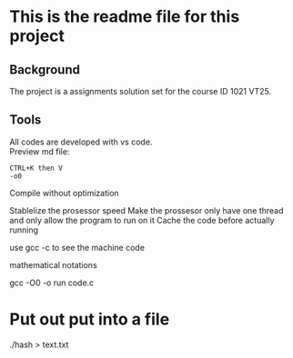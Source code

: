 # This is the readme file for this project
## Background
The project is a assignments solution set for the course ID 1021 VT25.

## Tools
All codes are developed with vs code.\
Preview md file:
```
CTRL+K then V 
-o0 
```
Compile without optimization

Stablelize the prosessor speed
Make the prossesor only have one thread and only allow the program to run on it
Cache the code before actually running

use gcc -c to see the machine code

mathematical notations

gcc -O0 -o run code.c

# Put out put into a file
./hash > text.txt
